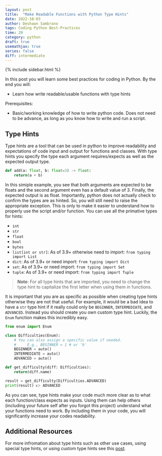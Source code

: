 ```yaml
---
layout: post
title:  "Make Readable Functions with Python Type Hints"
date: 2022-10-03
author: Deshawn Sambrano
tags: Coding Python Best-Practices
time: 20
category: python
draft: true
usemathjax: true
series: false
diff: intermediate
---
```



{% include sidebar.html %}

<section class="takeaways">

In this post you will learn some best practices for coding in Python. By the end you will:
- Learn how write readable/usable functions with type hints

Prerequisites:
- Basic/working knowledge of how to write python code. Does not need to be advance, as long as you know how to write and run a script.

</section>

## Type Hints

<!-- excerpt-start -->
Type hints are a tool that can be used in python to improve readability and expectations of code input and output for functions and classes. With type hints you specify the type each argument requires/expects as well as the expected output type. 

<!-- excerpt-end -->

```python
def add(a: float, b: float=3) -> float:
    return(a + b)
```

In this simiple example, you see that both arguments are expected to be floats and the second argument even has a default value of 3. 
Finally, the expected output is as float. 
Importantly, python does not actually check to confirm the types are as hinted.
So, you will still need to raise the appropriate exception.
This is only to make it easier to understand how to properly use the script and/or function. 
You can use all the primative types for hints:
- `int`
- `str`
- `float`
- `bool`
- `bytes`
- `list[int or str]`: As of 3.9+ otherwise need to import: `from typing import List`
- `dict`: As of 3.9+ or need import: `from typing import Dict`
- `set`: As of 3.9+ or need import: `from typing import Set`
- `tuple`: As of 3.9+ or need import: `from typing import Tuple`

> **Note**: For all type hints that are imported, you need to change the type hint to capitalize the first letter when using them in functions.

It is important that you are as specific as possible when creating type hints otherwise they are not that useful.
For example, it would be a bad idea to have a `str` type hint if it really could only be `BEGINNER`, `INTERMEDIATE`, and `ADVANCED`.
Instead you should create you own custom type hint.
Luckily, the `Enum` function makes this incredibly easy.

```python
from enum import Enum

class Difficulties(Enum):
    # You can also assign a specific value if needed.
    #     E.g., BEGINNER = 1 # or 'b'
    BEGINNER = auto()
    INTERMEDIATE = auto()
    ADVANCED = auto()

def get_difficulty(diff: Difficulties):
    return(diff.name)

result = get_difficulty(Difficulties.ADVANCED)
print(result) 👉️ ADVANCED
```

As you can see, type hints make your code much more clear as to what each function/class expects as inputs.
Using them can help others (including your future self after you forgot this project) understand what your functions need to work.
By including them in your code, you will significantly increase your codes readability.


## Additional Resources

For more infromation about type hints such as other use cases, using special type hints, or using custom type hints see this [post][th1].

<!-- ## References -->

[1]: https://youtu.be/woIkysZytSs "Arjan Codes: 8 Python Coding Tips - From The Google Python Style Guide"
[2]: https://youtu.be/LrtnLEkOwFE "Arjan Codes: Code Smells Part 1"
[3]: https://youtu.be/zmWf_cHyo8s "Arjan Codes: Code Smells Part 2"
[4]: https://youtu.be/Kl3_Gmn4Ujg "Arjan Codes: Code Smells Part 3"
[5]: https://www.geeksforgeeks.org/abstract-classes-in-python/ "Abstract Classes in Python"

<!-- ### Virtual Environmnts -->

[pipenv]: https://github.com/pypa/pipenv "Pipenv Python Dev for Humans"
[vewrapper]: https://virtualenvwrapper.readthedocs.io/en/latest/ "Virtual Wrapper"
[virtualenv]: https://pypi.org/project/virtualenv/ "Virtual Env"
[condaenv]: https://conda.io/projects/conda/en/latest/user-guide/tasks/manage-environments.html "Conda environments"
[anaconda]: https://www.anaconda.com/products/distribution "Anaconda"
[pyenv]: https://github.com/pyenv/pyenv "Pyenv for simple VE in python"
[venv]: https://docs.python.org/3/library/venv.html "Venv: Python Builtin Virtual Environment Creator"


<!-- ### f Strings -->

[f1]: https://realpython.com/python-f-strings/ "Real Python: f strings"
[f2]: https://youtu.be/dvqFNOhNIjM "Arjan Codes: f Strings Set size"
[f3]: https://stackoverflow.com/a/45310389 "SO: f Strings round"
[f4]: https://youtube.com/shorts/07Pxa3TbQc4?feature=share "Python Engineer: f Strings large numbers"
[f5]: https://stackoverflow.com/a/50340297 "SO: f Strings round Detailed"


<!-- ### Type hints -->

[th1]: https://mypy.readthedocs.io/en/stable/cheat_sheet_py3.html "Type hints cheatsheet"


<!-- ### Exceptions -->

[e1]: https://youtu.be/nlCKrKGHSSk "Socratica: Exceptions"
[e2]: https://docs.python.org/3/library/exceptions.html#exception-hierarchy "Python Exception Hierarchy"
[e3]: https://youtu.be/6tNS--WetLI "Corey Schafer: Long Run Unit Testing Tutorial"
[arjanerror]: https://youtu.be/nlCKrKGHSSk "Arjan Codes YT: Exception Handling"

<!-- ### Logging -->

[l1]: https://youtu.be/g8nQ90Hk328 "Socratica: Logging"
[l2]: https://www.geeksforgeeks.org/logging-in-python/ "GeeksforGeeks: Python Logging"
[l3]: https://realpython.com/python-logging-source-code/ "Real Python: Logging"

<!-- ### Asynchronous Code -->

[a1]: https://youtu.be/2IW-ZEui4h4 "Arjan Codes: Asynchronous Code with Asyncio"
[a2]: https://realpython.com/python-async-features/ "Real Python: asyncio"
